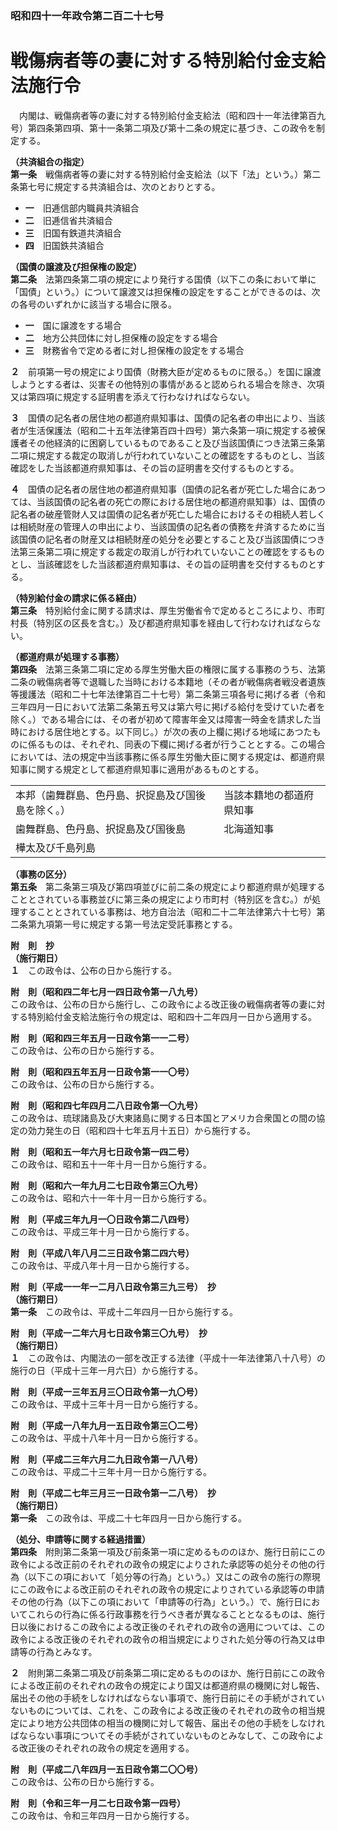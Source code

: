 ### 昭和四十一年政令第二百二十七号  
# 戦傷病者等の妻に対する特別給付金支給法施行令  
　内閣は、戦傷病者等の妻に対する特別給付金支給法（昭和四十一年法律第百九号）第四条第四項、第十一条第二項及び第十二条の規定に基づき、この政令を制定する。  
  
**（共済組合の指定）**  
**第一条**　戦傷病者等の妻に対する特別給付金支給法（以下「法」という。）第二条第七号に規定する共済組合は、次のとおりとする。  
* **一**　旧逓信部内職員共済組合  
* **二**　旧逓信省共済組合  
* **三**　旧国有鉄道共済組合  
* **四**　旧国鉄共済組合  
  
**（国債の譲渡及び担保権の設定）**  
**第二条**　法第四条第二項の規定により発行する国債（以下この条において単に「国債」という。）について譲渡又は担保権の設定をすることができるのは、次の各号のいずれかに該当する場合に限る。  
* **一**　国に譲渡をする場合  
* **二**　地方公共団体に対し担保権の設定をする場合  
* **三**　財務省令で定める者に対し担保権の設定をする場合  
  
**２**　前項第一号の規定により国債（財務大臣が定めるものに限る。）を国に譲渡しようとする者は、災害その他特別の事情があると認められる場合を除き、次項又は第四項に規定する証明書を添えて行わなければならない。  
  
**３**　国債の記名者の居住地の都道府県知事は、国債の記名者の申出により、当該者が生活保護法（昭和二十五年法律第百四十四号）第六条第一項に規定する被保護者その他経済的に困窮しているものであること及び当該国債につき法第三条第二項に規定する裁定の取消しが行われていないことの確認をするものとし、当該確認をした当該都道府県知事は、その旨の証明書を交付するものとする。  
  
**４**　国債の記名者の居住地の都道府県知事（国債の記名者が死亡した場合にあつては、当該国債の記名者の死亡の際における居住地の都道府県知事）は、国債の記名者の破産管財人又は国債の記名者が死亡した場合におけるその相続人若しくは相続財産の管理人の申出により、当該国債の記名者の債務を弁済するために当該国債の記名者の財産又は相続財産の処分を必要とすること及び当該国債につき法第三条第二項に規定する裁定の取消しが行われていないことの確認をするものとし、当該確認をした当該都道府県知事は、その旨の証明書を交付するものとする。  
  
**（特別給付金の請求に係る経由）**  
**第三条**　特別給付金に関する請求は、厚生労働省令で定めるところにより、市町村長（特別区の区長を含む。）及び都道府県知事を経由して行わなければならない。  
  
**（都道府県が処理する事務）**  
**第四条**　法第三条第二項に定める厚生労働大臣の権限に属する事務のうち、法第二条の戦傷病者等で退職した当時における本籍地（その者が戦傷病者戦没者遺族等援護法（昭和二十七年法律第百二十七号）第二条第三項各号に掲げる者（令和三年四月一日において法第二条第五号又は第六号に掲げる給付を受けていた者を除く。）である場合には、その者が初めて障害年金又は障害一時金を請求した当時における居住地とする。以下同じ。）が次の表の上欄に掲げる地域にあつたものに係るものは、それぞれ、同表の下欄に掲げる者が行うこととする。この場合においては、法の規定中当該事務に係る厚生労働大臣に関する規定は、都道府県知事に関する規定として都道府県知事に適用があるものとする。  

|||  
| --- | --- |  
|本邦（歯舞群島、色丹島、択捉島及び国後島を除く。）|当該本籍地の都道府県知事|  
|歯舞群島、色丹島、択捉島及び国後島|北海道知事|  
|樺太及び千島列島|  
  
  
**（事務の区分）**  
**第五条**　第二条第三項及び第四項並びに前二条の規定により都道府県が処理することとされている事務並びに第三条の規定により市町村（特別区を含む。）が処理することとされている事務は、地方自治法（昭和二十二年法律第六十七号）第二条第九項第一号に規定する第一号法定受託事務とする。  
  
**附　則　抄**  
**（施行期日）**  
**１**　この政令は、公布の日から施行する。  
  
**附　則（昭和四二年七月一四日政令第一八九号）**  
この政令は、公布の日から施行し、この政令による改正後の戦傷病者等の妻に対する特別給付金支給法施行令の規定は、昭和四十二年四月一日から適用する。  
  
**附　則（昭和四三年五月一日政令第一一二号）**  
この政令は、公布の日から施行する。  
  
**附　則（昭和四五年五月一日政令第一一〇号）**  
この政令は、公布の日から施行する。  
  
**附　則（昭和四七年四月二八日政令第一〇九号）**  
この政令は、琉球諸島及び大東諸島に関する日本国とアメリカ合衆国との間の協定の効力発生の日（昭和四十七年五月十五日）から施行する。  
  
**附　則（昭和五一年六月七日政令第一四二号）**  
この政令は、昭和五十一年十月一日から施行する。  
  
**附　則（昭和六一年九月二七日政令第三〇九号）**  
この政令は、昭和六十一年十月一日から施行する。  
  
**附　則（平成三年九月一〇日政令第二八四号）**  
この政令は、平成三年十月一日から施行する。  
  
**附　則（平成八年八月二三日政令第二四六号）**  
この政令は、平成八年十月一日から施行する。  
  
**附　則（平成一一年一二月八日政令第三九三号）　抄**  
**（施行期日）**  
**第一条**　この政令は、平成十二年四月一日から施行する。  
  
**附　則（平成一二年六月七日政令第三〇九号）　抄**  
**（施行期日）**  
**１**　この政令は、内閣法の一部を改正する法律（平成十一年法律第八十八号）の施行の日（平成十三年一月六日）から施行する。  
  
**附　則（平成一三年五月三〇日政令第一九〇号）**  
この政令は、平成十三年十月一日から施行する。  
  
**附　則（平成一八年九月一五日政令第三〇二号）**  
この政令は、平成十八年十月一日から施行する。  
  
**附　則（平成二三年六月二九日政令第一八八号）**  
この政令は、平成二十三年十月一日から施行する。  
  
**附　則（平成二七年三月三一日政令第一二八号）　抄**  
**（施行期日）**  
**第一条**　この政令は、平成二十七年四月一日から施行する。  
  
**（処分、申請等に関する経過措置）**  
**第四条**　附則第二条第一項及び前条第一項に定めるもののほか、施行日前にこの政令による改正前のそれぞれの政令の規定によりされた承認等の処分その他の行為（以下この項において「処分等の行為」という。）又はこの政令の施行の際現にこの政令による改正前のそれぞれの政令の規定によりされている承認等の申請その他の行為（以下この項において「申請等の行為」という。）で、施行日においてこれらの行為に係る行政事務を行うべき者が異なることとなるものは、施行日以後におけるこの政令による改正後のそれぞれの政令の適用については、この政令による改正後のそれぞれの政令の相当規定によりされた処分等の行為又は申請等の行為とみなす。  
  
**２**　附則第二条第二項及び前条第二項に定めるもののほか、施行日前にこの政令による改正前のそれぞれの政令の規定により国又は都道府県の機関に対し報告、届出その他の手続をしなければならない事項で、施行日前にその手続がされていないものについては、これを、この政令による改正後のそれぞれの政令の相当規定により地方公共団体の相当の機関に対して報告、届出その他の手続をしなければならない事項についてその手続がされていないものとみなして、この政令による改正後のそれぞれの政令の規定を適用する。  
  
**附　則（平成二八年四月一五日政令第二〇〇号）**  
この政令は、公布の日から施行する。  
  
**附　則（令和三年一月二七日政令第一四号）**  
この政令は、令和三年四月一日から施行する。  
  
